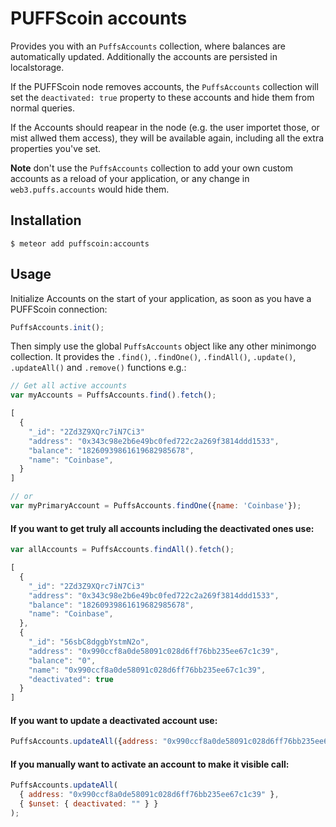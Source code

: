 # PUFFScoin accounts

Provides you with an `PuffsAccounts` collection, where balances are automatically updated.
Additionally the accounts are persisted in localstorage.

If the PUFFScoin node removes accounts,
the `PuffsAccounts` collection will set the `deactivated: true` property to these accounts and hide them from normal queries.

If the Accounts should reapear in the node (e.g. the user importet those, or mist allwed them access), they will be available again,
including all the extra properties you've set.

**Note** don't use the `PuffsAccounts` collection to add your own custom accounts as a reload of your application,
or any change in `web3.puffs.accounts` would hide them.

## Installation

    $ meteor add puffscoin:accounts

## Usage

Initialize Accounts on the start of your application, as soon as you have a PUFFScoin connection:

```js
PuffsAccounts.init();
```

Then simply use the global `PuffsAccounts` object like any other minimongo collection.
It provides the `.find()`, `.findOne()`, `.findAll()`, `.update()`, `.updateAll()` and `.remove()` functions e.g.:

```js
// Get all active accounts
var myAccounts = PuffsAccounts.find().fetch();

[
  {
    "_id": "2Zd3Z9XQrc7iN7Ci3"
    "address": "0x343c98e2b6e49bc0fed722c2a269f3814ddd1533",
    "balance": "18260939861619682985678",
    "name": "Coinbase",
  }
]

// or
var myPrimaryAccount = PuffsAccounts.findOne({name: 'Coinbase'});
```

#### If you want to get truly all accounts including the deactivated ones use:

```js
var allAccounts = PuffsAccounts.findAll().fetch();

[
  {
    "_id": "2Zd3Z9XQrc7iN7Ci3"
    "address": "0x343c98e2b6e49bc0fed722c2a269f3814ddd1533",
    "balance": "18260939861619682985678",
    "name": "Coinbase",
  },
  {
    "_id": "56sbC8dggbYstmN2o",
    "address": "0x990ccf8a0de58091c028d6ff76bb235ee67c1c39",
    "balance": "0",
    "name": "0x990ccf8a0de58091c028d6ff76bb235ee67c1c39",
    "deactivated": true
  }
]
```

#### If you want to update a deactivated account use:

```js
PuffsAccounts.updateAll({address: "0x990ccf8a0de58091c028d6ff76bb235ee67c1c39"}, {name: 'XYZ'}});
```

#### If you manually want to activate an account to make it visible call:

```js
PuffsAccounts.updateAll(
  { address: "0x990ccf8a0de58091c028d6ff76bb235ee67c1c39" },
  { $unset: { deactivated: "" } }
);
```
